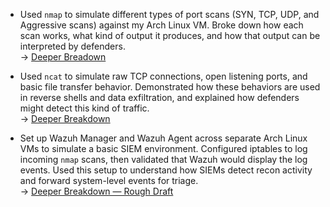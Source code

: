 - Used `nmap` to simulate different types of port scans (SYN, TCP, UDP, and Aggressive scans) against my Arch Linux VM. Broke down how each scan works, what kind of output it produces, and how that output can be interpreted by defenders. <br>
  → [Deeper Breadown](/notes/expanded/cyber_tools/NMAP_Writeup.md)

- Used `ncat` to simulate raw TCP connections, open listening ports, and basic file transfer behavior. Demonstrated how these behaviors are used in reverse shells and data exfiltration, and explained how defenders might detect this kind of traffic. <br>
  → [Deeper Breakdown](/notes/expanded/cyber_tools/NCAT_Writeup.md)

- Set up Wazuh Manager and Wazuh Agent across separate Arch Linux VMs to simulate a basic SIEM environment. Configured iptables to log incoming `nmap` scans, then validated that Wazuh would display the log events. Used this setup to understand how SIEMs detect recon activity and forward system-level events for triage. <br>
  → [Deeper Breakdown — Rough Draft](/notes/expanded/cyber_tools/Wazuh_Writeup.md)

